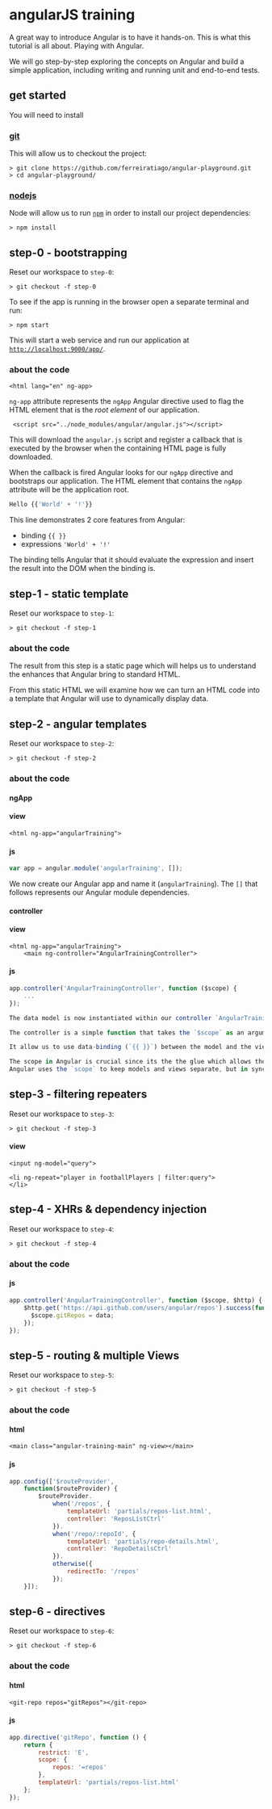 # angularJS training

A great way to introduce Angular is to have it hands-on. This is what this tutorial is all about. Playing with Angular.

We will go step-by-step exploring the concepts on Angular and build a simple application, including writing and running unit and end-to-end tests.

## get started

You will need to install

### [git](http://git-scm.com/download)
This will allow us to checkout the project:
```
> git clone https://github.com/ferreiratiago/angular-playground.git
> cd angular-playground/
```

### [nodejs](https://nodejs.org/en/download/)
Node will allow us to run [`npm`](https://www.npmjs.com/) in order to install our project dependencies:
```
> npm install
```

## step-0 - bootstrapping

Reset our workspace to `step-0`:
```
> git checkout -f step-0
```

To see if the app is running in the browser open a separate terminal and run:
```
> npm start
```

This will start a web service and run our application at [`http://localhost:9000/app/`](http://localhost:9000/app/).

### about the code
```
<html lang="en" ng-app>
```
`ng-app` attribute represents the `ngApp` Angular directive used to flag the HTML element that is the *root element* of our application.

```
 <script src="../node_modules/angular/angular.js"></script>
 ```
This will download the `angular.js` script and register a callback that is executed by the browser when the containing HTML page is fully downloaded.

When the callback is fired Angular looks for our `ngApp` directive and bootstraps our application. The HTML element that contains the `ngApp` attribute will be the application root.

```javascript
Hello {{'World' + '!'}}
```
This line demonstrates 2 core features from Angular:
* binding `{{ }}`
* expressions `'World' + '!'`

The binding tells Angular that it should evaluate the expression and insert the result into the DOM when the binding is.

## step-1 - static template

Reset our workspace to `step-1`:
```
> git checkout -f step-1
```
### about the code
The result from this step is a static page which will helps us to understand the enhances that Angular bring to standard HTML.

From this static HTML we will examine how we can turn an HTML code into a template that Angular will use to dynamically display data.

## step-2 - angular templates
Reset our workspace to `step-2`:
```
> git checkout -f step-2
```
### about the code
#### ngApp
#### view
```
<html ng-app="angularTraining">
```
#### js
```javascript
var app = angular.module('angularTraining', []);
```

We now create our Angular app and name it (`angularTraining`). The `[]` that follows represents our Angular module dependencies.

#### controller
#### view
```
<html ng-app="angularTraining">
    <main ng-controller="AngularTrainingController">
```

#### js
```javascript
app.controller('AngularTrainingController', function ($scope) {
    ...
});

The data model is now instantiated within our controller `AngularTrainingController`.

The controller is a simple function that takes the `$scope` as an argument, which is where our data model will be stored.

It allow us to use data-binding (`{{ }}`) between the model and the view.

The scope in Angular is crucial since its the the glue which allows the template, model and controller to work together.
Angular uses the `scope` to keep models and views separate, but in sync.

```
## step-3 - filtering repeaters
Reset our workspace to `step-3`:
```
> git checkout -f step-3
```

#### view
```
<input ng-model="query">

<li ng-repeat="player in footballPlayers | filter:query">
</li>
```

## step-4 - XHRs & dependency injection
Reset our workspace to `step-4`:
```
> git checkout -f step-4
```

### about the code
#### js
```javascript
app.controller('AngularTrainingController', function ($scope, $http) {
    $http.get('https://api.github.com/users/angular/repos').success(function(data) {
      $scope.gitRepos = data;
    });
});
```

## step-5 - routing & multiple Views
Reset our workspace to `step-5`:
```
> git checkout -f step-5
```

### about the code
#### html
```
<main class="angular-training-main" ng-view></main>
```

#### js
```javascript
app.config(['$routeProvider',
    function($routeProvider) {
        $routeProvider.
            when('/repos', {
                templateUrl: 'partials/repos-list.html',
                controller: 'ReposListCtrl'
            }).
            when('/repo/:repoId', {
                templateUrl: 'partials/repo-details.html',
                controller: 'RepoDetailsCtrl'
            }).
            otherwise({
                redirectTo: '/repos'
            });
    }]);
```

## step-6 - directives
Reset our workspace to `step-6`:
```
> git checkout -f step-6
```

### about the code
#### html
```
<git-repo repos="gitRepos"></git-repo>
```

#### js
```javascript
app.directive('gitRepo', function () {
    return {
        restrict: 'E',
        scope: {
            repos: '=repos'
        },
        templateUrl: 'partials/repos-list.html'
    };
});
```
